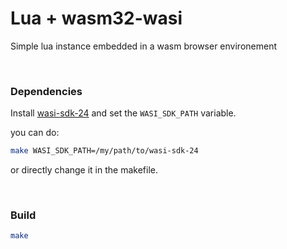 # Lua + wasm32-wasi

Simple lua instance embedded in a wasm browser environement

<br/>

### Dependencies

Install [wasi-sdk-24](https://github.com/WebAssembly/wasi-sdk/releases/tag/wasi-sdk-24) and set the `WASI_SDK_PATH` variable.

you can do:

```sh
make WASI_SDK_PATH=/my/path/to/wasi-sdk-24
```

or directly change it in the makefile.

<br/>

### Build


```sh
make
```